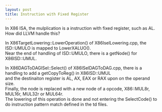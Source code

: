 ```yaml
---
layout: post
title: Instruction with Fixed Register
---
```

In X86 ISA, the mulplication is a instruction with fixed register, such as AL.
How did LLVM handle this?

In X86TargetLowering::LowerOperation() of X86IselLowering.cpp, the ISD::UMULO is mapped to LowerXALUO().  
Near the end of handling of ISD::UMULO, there is a getNode() for X86ISD::UMUL.  

In X86DAGToDAGISel::Select() of X86ISelDAGToDAG.cpp, there is a handling to add a getCopyToReg() in X86ISD::UMUL  
and the destinaiton register is AL, AX, EAX or RAX upon on the operand size.   
Finally, the node is replaced with a new node of a opcode, X86::MUL8r, MUL16r, MUL32r or MUL64r.   
The lowering of this operation is done and not entering the SelectCode() to do instruction pattern match defined in the td files.


